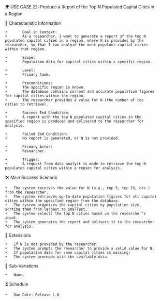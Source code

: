 🌍 USE CASE 22: Produce a Report of the Top N Populated Capital Cities in a Region

📌 Characteristic Information

	•       Goal in Context:
	•       As a researcher, I want to generate a report of the top N populated capital cities in a region, where N is provided by the researcher, so that I can analyze the most populous capital cities within that region.
	
    •       Scope:
	•       Population data for capital cities within a specific region.
	
    •       Level:
	•       Primary task.
	
    •       Preconditions:
	•       The specific region is known.
	•       The database contains current and accurate population figures for capital cities within the region.
	•       The researcher provides a value for N (the number of top cities to retrieve).
	
    •       Success End Condition:
	•       A report with the top N populated capital cities in the specified region is produced and delivered to the researcher for analysis.
	
    •       Failed End Condition:
	•       No report is generated, or N is not provided.
	
    •       Primary Actor:
	•       Researcher.
	
    •       Trigger:
	•       A request from data analyst is made to retrieve the top N populated capital cities within a region for analysis.

🛠 Main Success Scenario

	•	The system receives the value for N (e.g., top 5, top 10, etc.) from the researcher.
	•	The system retrieves up-to-date population figures for all capital cities within the specified region from the database.
	•	The system organizes the capital cities by population size, sorting them from largest to smallest.
	•	The system selects the top N cities based on the researcher’s input.
	•	The system generates the report and delivers it to the researcher for analysis.

🚨 Extensions

	•	If N is not provided by the researcher:
	•	The system prompts the researcher to provide a valid value for N.
	•	If population data for some capital cities is missing:
	•	The system proceeds with the available data.

🔀 Sub-Variations

	•	None.

⏳ Schedule

	•	Due Date: Release 1.0